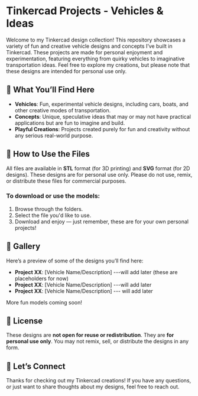 # Tinkercad Projects - Vehicles & Ideas

Welcome to my Tinkercad design collection! This repository showcases a variety of fun and creative vehicle designs and concepts I’ve built in Tinkercad. These projects are made for personal enjoyment and experimentation, featuring everything from quirky vehicles to imaginative transportation ideas. Feel free to explore my creations, but please note that these designs are intended for personal use only.

## 🚗 What You’ll Find Here

- **Vehicles**: Fun, experimental vehicle designs, including cars, boats, and other creative modes of transportation.
- **Concepts**: Unique, speculative ideas that may or may not have practical applications but are fun to imagine and build.
- **Playful Creations**: Projects created purely for fun and creativity without any serious real-world purpose.

## 🔧 How to Use the Files

All files are available in **STL** format (for 3D printing) and **SVG** format (for 2D designs). These designs are for personal use only. Please do not use, remix, or distribute these files for commercial purposes.

### To download or use the models:
1. Browse through the folders.
2. Select the file you'd like to use.
3. Download and enjoy — just remember, these are for your own personal projects!

## 📸 Gallery

Here’s a preview of some of the designs you’ll find here:

- **Project XX**: [Vehicle Name/Description] ---will add later (these are placeholders for now)
- **Project XX**: [Vehicle Name/Description] ---will add later
- **Project XX**: [Vehicle Name/Description] --- will add later

More fun models coming soon!

## 📜 License

These designs are **not open for reuse or redistribution**. They are **for personal use only**. You may not remix, sell, or distribute the designs in any form. 

## 👋 Let’s Connect

Thanks for checking out my Tinkercad creations! If you have any questions, or just want to share thoughts about my designs, feel free to reach out. 




